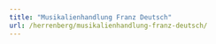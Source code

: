 ```yaml
---
title: "Musikalienhandlung Franz Deutsch"
url: /herrenberg/musikalienhandlung-franz-deutsch/
---
```

